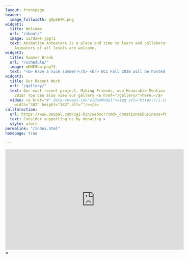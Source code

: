 ```yaml
---
layout: frontpage
header:
  image_fullwidth: gQpeWTK.png
widget1:
  title: Welcome
  url: "/about/"
  image: cZrdswF.jpg?1
  text: Animation Anteaters is a place and time to learn and collaborate on animation.
    Animators of all levels are welcome.
widget2:
  title: Summer Break
  url: "/schedule/"
  image: wKNF8bu.png?3
  text: "<b> Have a nice summer!</b> <br> UCI Fall 2020 will be hosted online."
widget3:
  title: Our Recent Work
  url: "/gallery/"
  text: Our most recent project, Making Friends, won Honorable Mention at Zotfest
    2018! You can also view our gallery <a href="/gallery/">here.</a>
  video: <a href="#" data-reveal-id="videoModal"><img src="https://i.imgur.com/mHh9JRr.png"
    width="302" height="182" alt=""/></a>
callforaction:
  url: https://www.paypal.com/cgi-bin/webscr?cmd=_donations&business=PWCG9BKYRXGZN&lc=US&item_name=Animation%20Anteaters&item_number=AniAnt%20Club%20Fund&currency_code=USD&bn=PP%2dDonationsBF%3adonate%2520button_zpsxvnh45hr%2epng%2ehtml%3aNonHosted
  text: Consider supporting us by donating >
  style: alert
permalink: "/index.html"
homepage: true

---
```

<div id="videoModal" class="reveal-modal large" data-reveal="">
  <div class="flex-video widescreen vimeo" style="display: block;">
    <iframe width="560" height="315" src="https://www.youtube.com/embed/pyLcI3ti4Sw" frameborder="0" gesture="media" allow="encrypted-media" allowfullscreen></iframe>
  </div>
  <a class="close-reveal-modal">&#215;</a>
</div>